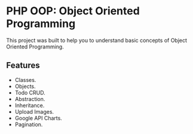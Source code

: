 # PHP OOP: Object Oriented Programming 
<p align="left">This project was built to help you to understand basic concepts of Object Oriented Programming.</p>

## Features
- Classes.
- Objects.
- Todo CRUD.
- Abstraction.
- Inheritance.
- Upload Images.
- Google API Charts.
- Pagination.
